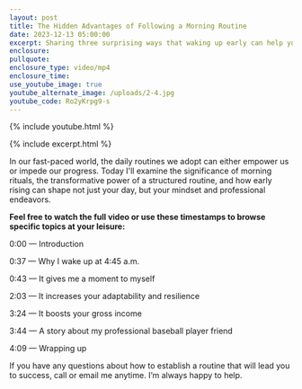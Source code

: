 ```yaml
---
layout: post
title: The Hidden Advantages of Following a Morning Routine
date: 2023-12-13 05:00:00
excerpt: Sharing three surprising ways that waking up early can help you succeed.
enclosure:
pullquote:
enclosure_type: video/mp4
enclosure_time:
use_youtube_image: true
youtube_alternate_image: /uploads/2-4.jpg
youtube_code: Ro2yKrpg9-s
---
```

{% include youtube.html %}

{% include excerpt.html %}

In our fast-paced world, the daily routines we adopt can either empower us or impede our progress. Today I'll examine the significance of morning rituals, the transformative power of a structured routine, and how early rising can shape not just your day, but your mindset and professional endeavors.

**Feel free to watch the full video or use these timestamps to browse specific topics at your leisure:**

0:00 — Introduction

0:37 — Why I wake up at 4:45 a.m.

0:43 — It gives me a moment to myself

2:03 — It increases your adaptability and resilience

3:24 — It boosts your gross income

3:44 — A story about my professional baseball player friend

4:09 — Wrapping up

If you have any questions about how to establish a routine that will lead you to success, call or email me anytime. I’m always happy to help.